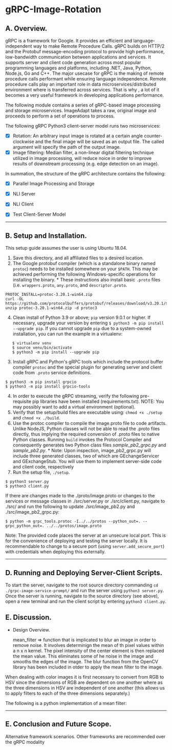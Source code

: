 # gRPC-Image-Rotation

## A. Overview.
gRPC is a framework for Google. It provides an efficient and language-independent way to make Remote Procedure Calls. gRPC builds on HTTP/2 and the Protobuf message-encoding protocol to provide high performance, low-bandwidth communication between applications and services. It supports server and client code generation across most popular programming languages and platforms, including .NET, Java, Python, Node.js, Go and C++. The major usecase for gRPC is the making of remote procedure calls performant while ensuring language independence. Remote procedure calls play an important role in data microservices/distributed environment where is transferred across services. That is why , a lot of it becomes a very useful framework in developing applications performance.

The following module contains a series of gRPC-based image processing and storage microservices. ImageAdapt takes a raw, original image and proceeds to perform a set of operations to process. 
 
 The following gRPC Python3 client-server model runs two microservices:
- [x] Rotation: An arbitrary input image is rotated at a certain angle counter-clockwise and the final image will be saved as an output file. The called argument will specify the path of the output image. 
- [x] Image filtering: Median filter, a non-linear digital filtering technique utilized in image processing, will reduce noice in order to  improve results of             downstream processing (e.g. edge detection on an image). 

In summation, the structure of the gRPC architecture contains the following:
- [x] Parallel Image Processing and Storage
- [x] NLI Server 
- [x] NLI Client
- [x] Test Client-Server Model


**********************

## B. Setup and Installation. 
This setup guide assumes the user is using Ubuntu 18.04. 
 1. Save this directory, and all affiliated files to a desired location.
 2. The Google protobuf compiler (which is a standalone binary named ```protoc```) needs to be installed somewhere on your ```$PATH```. This may be achieved  performing the following Windows-specific operations for installing the binary. * These instructions also install basic ```.proto``` files (i.e. ```wrappers.proto```, ```any.proto```, and ```descriptor.proto```. 
 ```
PROTOC_INSTALL=protoc-3.20.1-win64.zip
curl -OL https://github.com/protocolbuffers/protobuf/releases/download/v3.20.1/$PROTOC_INSTALL
unzip protoc-3.20.1-win64.zip -d protoc3
 ```
 4. Clean install of Python 3.9 or above; ```pip``` version 9.0.1 or higher. If necessary, upgrade your version by entering 
```$ python3 -m pip install --upgrade pip```. If you cannot upgrade ```pip``` due to a system-owned installation, you can run the example in a virtualenv:
```$ python3 -m pip install virtualenv
   $ virtualenv venv
   $ source venv/bin/activate
   $ python3 -m pip install --upgrade pip
```
 3. Install gRPC and Python's gRPC tools which include the protocol buffer compiler ```protoc``` and the special plugin for generating server and client code from ```.proto``` service definitions.
```
$ python3 -m pip install grpcio
$ python3 -m pip install grpcio-tools
```
 4. In order to execute the gRPC streaming, verify the following pre-requisite pip libraries have been installed (requirements.txt). NOTE: You may possibly want to add a virtual environment (optional). 
 5. Verify that the setup/build files are executable using: ```chmod +x ./setup``` and ```chmod +x ./build```.
 6. Use the protoc compiler to compile the image.proto file to code artifacts. Unlike NodeJS, Python classes will not be able to read the .proto files directly, thus implying the required conversion of .proto files to native Python classes. Running `build` invokes the Protocol Compiler and consequently generates two Python class files *sample_pb2_grpc.py* and *sample_pb2.py*. * Note: Upon inspection, image_pb2_grpc.py will include three generated classes, two of which are GEchangeServicer and GExchangeStub. You will use them to implement server-side code and client code, respectively
 7. Run the setup file, ```./setup```. 
```
$ python3 server.py
$ python3 client.py
```
If there are changes made to the ./proto/image.proto or changes to the services or message classes in ./src/server.py or ./src/client.py, navigate to ./src/ and run the following to update ./src/image_pb2.py and ./src/image_pb2_grpc.py:
```
$ python -m grpc_tools.protoc -I../../protos --python_out=. --grpc_python_out=. ../../protos/image.proto
```

Note: The provided code places the server at an unsecure local port. This is for the convenience of deploying and testing the server locally. It is recommendable to change to a secure port (using ```server.add_secure_port```) with credentials when deploying this externally.

**********************

 ## D. Running and Deploying Server-Client Scripts. 
 To start the server, navigate to the root source directory commanding ```cd ./grpc-image-service-prompt/``` and run the server using ```python3 server.py```. Once the server is running, navigate to the source directory (see above), open a new terminal and run the client script by entering ```python3 client.py```.
 
 
  
 ## E. Discussion.
 
 * Design Overview. 
   
   
   mean_filter => function that is implicated to blur an image in order to remove noise. It involves determinign the mean of th pixel values within a n x n kernel. The pixel intensity of the center element is then replaced the mean value. This eliminates some of he noise in the image and smooths the edges of the image. The blur function from the OpenCV library has been included in otder to apply the mean filter to the image. 
   


When dealing with color images it is first necessary to convert from RGB to HSV since the dimensions of RGB are dependent on one another where as the three dimensions in HSV are independent of one another (this allows us to apply filters to each of the three dimensions separately.)

The following is a python implementation of a mean filter:

**********************   
 
 ## E. Conclusion and Future Scope.
 
 Alternative framework scenarios.
 Other frameworks are recommended over the gRPC modality 

